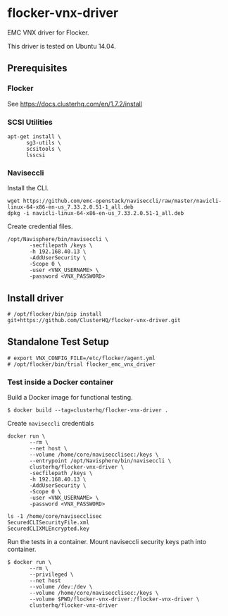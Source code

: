 # flocker-vnx-driver
EMC VNX driver for Flocker.

This driver is tested on Ubuntu 14.04.

## Prerequisites

### Flocker

See https://docs.clusterhq.com/en/1.7.2/install

### SCSI Utilities

```
apt-get install \
      sg3-utils \
      scsitools \
      lsscsi
```

### Naviseccli

Install the CLI.

```
wget https://github.com/emc-openstack/naviseccli/raw/master/navicli-linux-64-x86-en-us_7.33.2.0.51-1_all.deb
dpkg -i navicli-linux-64-x86-en-us_7.33.2.0.51-1_all.deb
```

Create credential files.

```
/opt/Navisphere/bin/naviseccli \
       -secfilepath /keys \
       -h 192.168.40.13 \
       -AddUserSecurity \
       -Scope 0 \
       -user <VNX_USERNAME> \
       -password <VNX_PASSWORD>
```


## Install driver

```
# /opt/flocker/bin/pip install git+https://github.com/ClusterHQ/flocker-vnx-driver.git
```

## Standalone Test Setup

```
# export VNX_CONFIG_FILE=/etc/flocker/agent.yml
# /opt/flocker/bin/trial flocker_emc_vnx_driver
```

### Test inside a Docker container

Build a Docker image for functional testing.

```
$ docker build --tag=clusterhq/flocker-vnx-driver .
```

Create ``naviseccli`` credentials

```
docker run \
       --rm \
       --net host \
       --volume /home/core/navisecclisec:/keys \
       --entrypoint /opt/Navisphere/bin/naviseccli \
       clusterhq/flocker-vnx-driver \
       -secfilepath /keys \
       -h 192.168.40.13 \
       -AddUserSecurity \
       -Scope 0 \
       -user <VNX_USERNAME> \
       -password <VNX_PASSWORD>
```

```
ls -1 /home/core/navisecclisec
SecuredCLISecurityFile.xml
SecuredCLIXMLEncrypted.key
```

Run the tests in a container.
Mount naviseccli security keys path into container.

```
$ docker run \
       --rm \
       --privileged \
       --net host
       --volume /dev:/dev \
       --volume /home/core/navisecclisec:/keys \
       --volume $PWD/flocker-vnx-driver:/flocker-vnx-driver \
       clusterhq/flocker-vnx-driver
```
